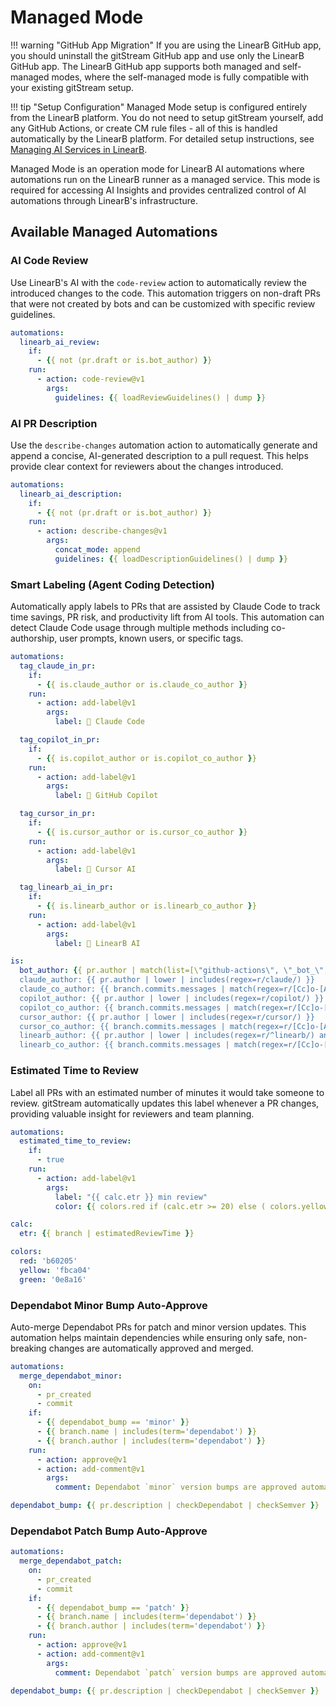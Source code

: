 # Managed Mode

!!! warning "GitHub App Migration"
    If you are using the LinearB GitHub app, you should uninstall the gitStream GitHub app and use only the LinearB GitHub app. The LinearB GitHub app supports both managed and self-managed modes, where the self-managed mode is fully compatible with your existing gitStream setup.

!!! tip "Setup Configuration"
    Managed Mode setup is configured entirely from the LinearB platform. You do not need to setup gitStream yourself, add any GitHub Actions, or create CM rule files - all of this is handled automatically by the LinearB platform. For detailed setup instructions, see [Managing AI Services in LinearB](https://linearb.helpdocs.io/article/hvm9neua4e-managing-ai-services-in-linear-b#ai_tools_automations).

Managed Mode is an operation mode for LinearB AI automations where automations run on the LinearB runner as a managed service. This mode is required for accessing AI Insights and provides centralized control of AI automations through LinearB's infrastructure.

## Available Managed Automations

### AI Code Review

Use LinearB's AI with the `code-review` action to automatically review the introduced changes to the code. This automation triggers on non-draft PRs that were not created by bots and can be customized with specific review guidelines.

```yaml
automations:
  linearb_ai_review:
    if:
      - {{ not (pr.draft or is.bot_author) }}
    run:
      - action: code-review@v1
        args:
          guidelines: {{ loadReviewGuidelines() | dump }}
```

### AI PR Description

Use the `describe-changes` automation action to automatically generate and append a concise, AI-generated description to a pull request. This helps provide clear context for reviewers about the changes introduced.

```yaml
automations:
  linearb_ai_description:
    if:
      - {{ not (pr.draft or is.bot_author) }}
    run:
      - action: describe-changes@v1
        args:
          concat_mode: append
          guidelines: {{ loadDescriptionGuidelines() | dump }}
```

### Smart Labeling (Agent Coding Detection)

Automatically apply labels to PRs that are assisted by Claude Code to track time savings, PR risk, and productivity lift from AI tools. This automation can detect Claude Code usage through multiple methods including co-authorship, user prompts, known users, or specific tags.

```yaml
automations:
  tag_claude_in_pr:
    if:
      - {{ is.claude_author or is.claude_co_author }}
    run:
      - action: add-label@v1
        args:
          label: 🤖 Claude Code

  tag_copilot_in_pr:
    if:
      - {{ is.copilot_author or is.copilot_co_author }}
    run:
      - action: add-label@v1
        args:
          label: 🤖 GitHub Copilot

  tag_cursor_in_pr:
    if:
      - {{ is.cursor_author or is.cursor_co_author }}
    run:
      - action: add-label@v1
        args:
          label: 🤖 Cursor AI

  tag_linearb_ai_in_pr:
    if:
      - {{ is.linearb_author or is.linearb_co_author }}
    run:
      - action: add-label@v1
        args:
          label: 🤖 LinearB AI

is:
  bot_author: {{ pr.author | match(list=[\"github-actions\", \"_bot_\", \"[bot]\", \"dependabot\"]) | some }}
  claude_author: {{ pr.author | lower | includes(regex=r/claude/) }}
  claude_co_author: {{ branch.commits.messages | match(regex=r/[Cc]o-[Aa]uthored-[Bb]y:.*[Cc]laude/) | some }}
  copilot_author: {{ pr.author | lower | includes(regex=r/copilot/) }}
  copilot_co_author: {{ branch.commits.messages | match(regex=r/[Cc]o-[Aa]uthored-[Bb]y:.*([Cc]opilot|[Gg]ithub.*[Cc]opilot)/) | some }}
  cursor_author: {{ pr.author | lower | includes(regex=r/cursor/) }}
  cursor_co_author: {{ branch.commits.messages | match(regex=r/[Cc]o-[Aa]uthored-[Bb]y:.*[Cc]ursor/) | some }}
  linearb_author: {{ pr.author | lower | includes(regex=r/^linearb/) and not (pr.author | lower | includes(regex=r/^linearbci$/)) }}
  linearb_co_author: {{ branch.commits.messages | match(regex=r/[Cc]o-[Aa]uthored-[Bb]y:.*(gitstream-cm|linearb).*\\[bot\\]/) | some }}
```

### Estimated Time to Review

Label all PRs with an estimated number of minutes it would take someone to review. gitStream automatically updates this label whenever a PR changes, providing valuable insight for reviewers and team planning.

```yaml
automations:
  estimated_time_to_review:
    if:
      - true
    run:
      - action: add-label@v1
        args:
          label: "{{ calc.etr }} min review"
          color: {{ colors.red if (calc.etr >= 20) else ( colors.yellow if (calc.etr >= 5) else colors.green ) }}

calc:
  etr: {{ branch | estimatedReviewTime }}

colors:
  red: 'b60205'
  yellow: 'fbca04'
  green: '0e8a16'
```

### Dependabot Minor Bump Auto-Approve

Auto-merge Dependabot PRs for patch and minor version updates. This automation helps maintain dependencies while ensuring only safe, non-breaking changes are automatically approved and merged.

```yaml
automations:
  merge_dependabot_minor:
    on:
      - pr_created
      - commit
    if:
      - {{ dependabot_bump == 'minor' }}
      - {{ branch.name | includes(term='dependabot') }}
      - {{ branch.author | includes(term='dependabot') }}
    run:
      - action: approve@v1
      - action: add-comment@v1
        args:
          comment: Dependabot `minor` version bumps are approved automatically.

dependabot_bump: {{ pr.description | checkDependabot | checkSemver }}
```

### Dependabot Patch Bump Auto-Approve

```yaml
automations:
  merge_dependabot_patch:
    on:
      - pr_created
      - commit
    if:
      - {{ dependabot_bump == 'patch' }}
      - {{ branch.name | includes(term='dependabot') }}
      - {{ branch.author | includes(term='dependabot') }}
    run:
      - action: approve@v1
      - action: add-comment@v1
        args:
          comment: Dependabot `patch` version bumps are approved automatically.

dependabot_bump: {{ pr.description | checkDependabot | checkSemver }}
```
